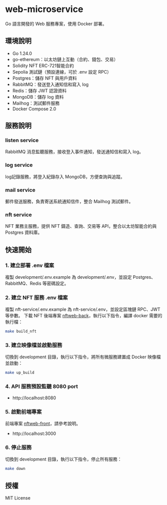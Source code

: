 # web-microservice

Go 語言開發的 Web 服務專案，使用 Docker 部署。

## 環境說明

- Go 1.24.0
- go-ethereum：以太坊鏈上互動（合約、錢包、交易）
- Solidity NFT ERC-721智能合約
- Sepolia 測試鏈（預設連線，可於 .env 設定 RPC）
- Postgres：儲存 NFT 與用戶資料
- RabbitMQ：發送登入通知信和寫入 log
- Redis：儲存 JWT 認證資料
- MongoDB：儲存 log 資料
- Mailhog：測試郵件服務
- Docker Compose 2.0

## 服務說明

### listen service
RabbitMQ 消息監聽服務，接收登入事件通知，發送通知信和寫入 log。

### log service
log記錄服務，將登入紀錄存入 MongoDB，方便查詢與追蹤。

### mail service
郵件發送服務，負責寄送系統通知信件，整合 Mailhog 測試郵件。

### nft service
NFT 業務主服務，提供 NFT 鑄造、查詢、交易等 API，整合以太坊智能合約與 Postgres 資料庫。

## 快速開始

### 1. 建立部署 .env 檔案

複製 development/.env.example 為 development/.env，並設定 Postgres、RabbitMQ、Redis 等密碼設定。

### 2. 建立 NFT 服務 .env 檔案

複製 nft-service/.env.example 為 nft-service/.env，並設定區塊鏈 RPC、JWT 等參數。
下載 NFT 後端專案 [nftweb-back](https://github.com/wkchen007/nftweb-back)，執行以下指令，編譯 docker 需要的執行檔：

```bash
make build_nft
```

### 3. 建立映像檔並啟動服務

切換到 development 目錄，執行以下指令，將所有微服務建置成 Docker 映像檔並啟動：

```bash
make up_build
```

### 4. API 服務預設監聽 8080 port

- http://localhost:8080

### 5. 啟動前端專案

前端專案 [nftweb-front](https://github.com/wkchen007/nftweb-front)，請參考說明。
- http://localhost:3000

### 6. 停止服務

切換到 development 目錄，執行以下指令，停止所有服務：

```bash
make down
```

## 授權

MIT License